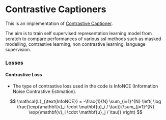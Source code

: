 # Contrastive Captioners

<!-- 
#### Building Blocks
- Image Encoder - ViT or similar architectures which process images in patches.
- Text Decoder
    - Unimodal Text Decoder
        - Does not have the cross attention block whereas the Mulitmodal Text Decoder has it, therefore rather than creating a single object for a transformer decoder, it is better to create a transformer decoder with the self attention and a cross attention block to be added as needed. 
-->

This is an implementation of [Contrastive Captioner](https://arxiv.org/pdf/2205.01917v2). 

The aim is to train self supervised representation learning model from scratch to compare performances of various ssl methods such as masked modelling, contrastive learning, non contrastive learning, language supervision.


### Losses

#### Contrastive Loss
- The type of contrastive loss used in the code is InfoNCE (Information Noise Contrastive Estimation). 


$$ \mathcal{L}_{\text{InfoNCE}} = -\frac{1}{N} \sum_{i=1}^{N} \left( \log \frac{\exp(\mathbf{v}_i \cdot \mathbf{u}_i / \tau)}{\sum_{j=1}^{N} \exp(\mathbf{v}_i \cdot \mathbf{u}_j / \tau)} \right) $$
